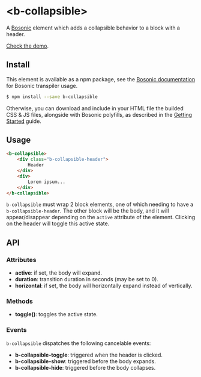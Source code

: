 # &lt;b-collapsible&gt;

A [Bosonic](http://bosonic.github.io) element which adds a collapsible behavior to a block with a header.

[Check the demo](http://bosonic.github.io/demos.html).

## Install

This element is available as a npm package, see the [Bosonic documentation](http://bosonic.github.io/documentation.html) for Bosonic transpiler usage.

```sh
$ npm install --save b-collapsible
```

Otherwise, you can download and include in your HTML file the builded CSS & JS files, alongside with Bosonic polyfills, as described in the [Getting Started](http://bosonic.github.io/getting-started.html) guide.

## Usage

```html
<b-collapsible>
    <div class="b-collapsible-header">
        Header
    </div>
    <div>
        Lorem ipsum...
    </div>
</b-collapsible>
```

`b-collapsible` must wrap 2 block elements, one of which needing to have a `b-collapsible-header`. The other block will be the body, and it will appear/disappear depending on the `active` attribute of the element. Clicking on the header will toggle this active state.

## API

### Attributes
- __active__: if set, the body will expand.
- __duration__: transition duration in seconds (may be set to 0).
- __horizontal__: if set, the body will horizontally expand instead of vertically.

### Methods
- __toggle()__: toggles the active state.

### Events
`b-collapsible` dispatches the following cancelable events:
- __b-collapsible-toggle__: triggered when the header is clicked.
- __b-collapsible-show__: triggered before the body expands.
- __b-collapsible-hide__: triggered before the body collapses.